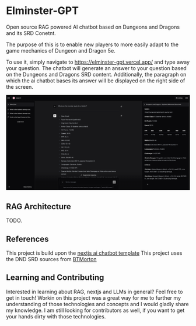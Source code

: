 # Elminster-GPT



Open source RAG powered AI chatbot based on Dungeons and Dragons and its SRD Conetnt.

The purpose of this is to enable new players to more easily adapt to the game mechanics of Dungeon and Dragon 5e.

To use it, simply navigate to https://elminster-gpt.vercel.app/ and type away your question. The chatbot will generate an answer to your question based on the Dungeons and Dragons SRD content. Additionally, the paragraph on which the ai chatbot bases its answer will be displayed on the right side of the screen.

![](public/readme-banner.png)

## RAG Architecture

TODO.

## References

This project is build upon the [nextjs ai chatbot template](https://vercel.com/templates/next.js/nextjs-ai-chatbot)
This project uses the DND SRD sources from [BTMorton](https://github.com/BTMorton/dnd-5e-srd/tree/master/yaml)

## Learning and Contributing

Interested in learning about RAG, nextjs and LLMs in general? Feel free to get in touch! Workin on this project was a great way for me to further my understanding of those technologies and concepts and I would gladly share my knowledge. I am still looking for contributors as well, if you want to get your hands dirty with those technologies.